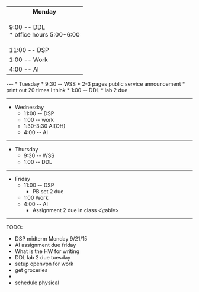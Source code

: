 
<table>
  <tr><th>  Monday  </th></tr>
  <tr><td><p>9:00 -- DDL <br />
                * office hours 5:00-6:00</p></td></tr>
  <tr><td>11:00 -- DSP</td></tr>
  <tr><td>1:00 -- Work</td></tr>
  <tr><td>4:00 -- AI</td></tr>
</table>
---
* Tuesday
  * 9:30 -- WSS
    * 2-3 pages public service announcement
      * print out 20 times I think
  * 1:00 -- DDL
    * lab 2 due

---
* Wednesday
  * 11:00 -- DSP
  * 1:00 -- work
  * 1:30-3:30 AI(OH)
  * 4:00 -- AI

---
* Thursday
  * 9:30 -- WSS
  * 1:00 -- DDL

---
* Friday
  * 11:00 -- DSP
    * PB set 2 due
  * 1:00 Work
  * 4:00 -- AI
    * Assignment 2 due in class
<\table>
---
TODO:

* DSP midterm Monday 9/21/15
* AI assignment due friday
* What is the HW for writing
* DDL lab 2 due tuesday
* setup openvpn for work
* get groceries
* 
* schedule physical
